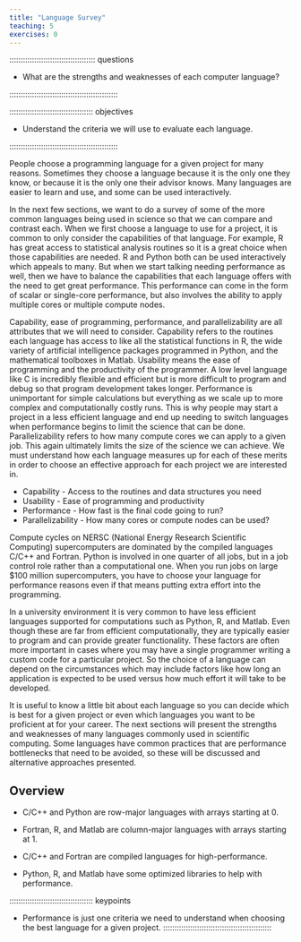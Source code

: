 ```yaml
---
title: "Language Survey"
teaching: 5
exercises: 0
---
```


:::::::::::::::::::::::::::::::::::::: questions

- What are the strengths and weaknesses of each computer language?

::::::::::::::::::::::::::::::::::::::::::::::::

::::::::::::::::::::::::::::::::::::: objectives

- Understand the criteria we will use to evaluate each language.

::::::::::::::::::::::::::::::::::::::::::::::::


People choose a programming language for a given project for many reasons.
Sometimes they choose a language because it is the only one they know, or
because it is the only one their advisor knows.
Many languages are easier to learn and use, and some can be used interactively.

In the next few sections, we want to do a survey of some of the more
common languages being used in science so that we can compare and
contrast each.
When we first choose a language to use for a project, it is common to
only consider the capabilities of that language.
For example, R has great access to statistical analysis routines so
it is a great choice when those capabilities are needed.
R and Python both can be used interactively which appeals to many.
But when we start talking needing performance as well, then we have
to balance the capabilities that each language offers with the
need to get great performance.
This performance can come in the form of scalar or single-core 
performance, but also involves the ability to apply multiple cores
or multiple compute nodes.

Capability, ease of programming, performance, and parallelizability are all 
attributes that we will need to consider.
Capability refers to the routines each language has access to like
all the statistical functions in R, the wide variety of artificial
intelligence packages programmed in Python, and the mathematical
toolboxes in Matlab.
Usability means the ease of programming and the productivity of the
programmer.  A low level language like C is incredibly flexible and
efficient but is more difficult to program and debug so that program
development takes longer.
Performance is unimportant for simple calculations but everything
as we scale up to more complex and computationally costly runs.
This is why people may start a project in a less efficient language
and end up needing to switch languages when performance begins to
limit the science that can be done.
Parallelizability refers to how many compute cores we can apply
to a given job.  This again ultimately limits the size of the
science we can achieve.
We must understand how each language measures up for each of these
merits in order to choose an effective approach for each
project we are interested in.

* Capability - Access to the routines and data structures you need
* Usability - Ease of programming and productivity
* Performance - How fast is the final code going to run?
* Parallelizability - How many cores or compute nodes can be used?


Compute cycles on NERSC (National Energy Research Scientific Computing) 
supercomputers are dominated by the compiled languages C/C++ and Fortran.
Python is involved in one quarter of all jobs, but in a job control
role rather than a computational one.
When you run jobs on large $100 million supercomputers, you have to
choose your language for performance reasons even if that means 
putting extra effort into the programming.

In a university environment it is very common to have less
efficient languages supported for computations such as Python, R, and Matlab.
Even though these are far from efficient computationally, they
are typically easier to program and can provide greater functionality.
These factors are often more important in cases where you may have
a single programmer writing a custom code for a particular project.
So the choice of a language can depend on the circumstances which
may include factors like how long an application is expected to be
used versus how much effort it will take to be developed.

It is useful to know a little bit about each language
so you can decide which is best for a given project 
or even which languages you want to be proficient at for
your career.
The next sections will present the strengths and weaknesses of
many languages commonly used in scientific computing.
Some languages have common practices that are performance
bottlenecks that need to be avoided, so these will be discussed
and alternative approaches presented.

## Overview

* C/C++ and Python are row-major languages with arrays starting at 0.
* Fortran, R, and Matlab are column-major languages with arrays starting at 1.

* C/C++ and Fortran are compiled languages for high-performance.
* Python, R, and Matlab have some optimized libraries to help with performance.


::::::::::::::::::::::::::::::::::::: keypoints
- Performance is just one criteria we need to understand when choosing
   the best language for a given project.
::::::::::::::::::::::::::::::::::::::::::::::::

